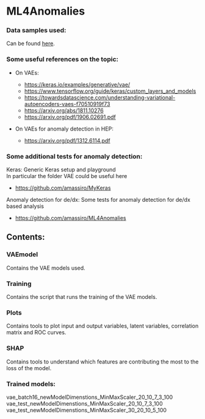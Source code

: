 # ML4Anomalies

### Data samples used:  
Can be found [here](https://drive.google.com/drive/folders/1u2WdaWjtUwz9sqsxtInMSyuErn36t8CD?usp=sharing).  

### Some useful references on the topic:   

* On VAEs:
    * https://keras.io/examples/generative/vae/
    * https://www.tensorflow.org/guide/keras/custom_layers_and_models
    * https://towardsdatascience.com/understanding-variational-autoencoders-vaes-f70510919f73
    * https://arxiv.org/abs/1811.10276
    * https://arxiv.org/pdf/1906.02691.pdf  
 
* On VAEs for anomaly detection in HEP:
    * https://arxiv.org/pdf/1312.6114.pdf

### Some additional tests for anomaly detection:  

Keras:
Generic Keras setup and playground  
In particular the folder VAE could be useful here
* https://github.com/amassiro/MyKeras

Anomaly detection for de/dx:
Some tests for anomaly detection for de/dx based analysis
* https://github.com/amassiro/ML4Anomalies



## Contents:
### VAEmodel 
Contains the VAE models used.

### Training  
Contains the script that runs the training of the VAE models.

### Plots  
Contains tools to plot input and output variables, latent variables, correlation matrix and ROC curves.

### SHAP  
Contains tools to understand which features are contributing the most to the loss of the model.

### Trained models:
vae_batch16_newModelDimenstions_MinMaxScaler_20_10_7_3_100  
vae_test_newModelDimenstions_MinMaxScaler_20_10_7_3_100    
vae_test_newModelDimenstions_MinMaxScaler_30_20_10_5_100 


